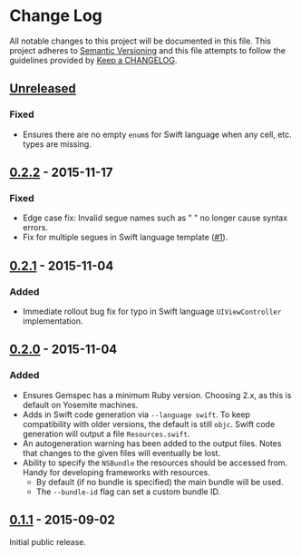 # Change Log
All notable changes to this project will be documented in this file.
This project adheres to [Semantic Versioning](http://semver.org/) and this file attempts to follow the guidelines provided by [Keep a CHANGELOG](http://keepachangelog.com/).

## [Unreleased][unreleased]
### Fixed
- Ensures there are no empty `enum`s for Swift language when any cell, etc. types are missing.

## [0.2.2] - 2015-11-17
### Fixed
- Edge case fix: Invalid segue names such as " " no longer cause syntax errors.
- Fix for multiple segues in Swift language template ([#1](https://github.com/Dynamit/referee/issues/1)).

## [0.2.1] - 2015-11-04
### Added
- Immediate rollout bug fix for typo in Swift language `UIViewController` implementation.

## [0.2.0] - 2015-11-04
### Added
- Ensures Gemspec has a minimum Ruby version. Choosing 2.x, as this is default on Yosemite machines.
- Adds in Swift code generation via `--language swift`. To keep compatibility with older versions, the default is still `objc`. Swift code generation will output a file `Resources.swift`.
- An autogeneration warning has been added to the output files. Notes that changes to the given files will eventually be lost.
- Ability to specify the `NSBundle` the resources should be accessed from. Handy for developing frameworks with resources.
  - By default (if no bundle is specified) the main bundle will be used.
  - The `--bundle-id` flag can set a custom bundle ID.

## [0.1.1] - 2015-09-02
Initial public release.

[unreleased]: https://github.com/dynamit/referee/compare/v0.2.2...HEAD
[0.2.2]: https://github.com/Dynamit/referee/tree/v0.2.2
[0.2.1]: https://github.com/Dynamit/referee/tree/v0.2.1
[0.2.0]: https://github.com/Dynamit/referee/tree/v0.2.0
[0.1.1]: https://github.com/Dynamit/referee/tree/0.1.1

